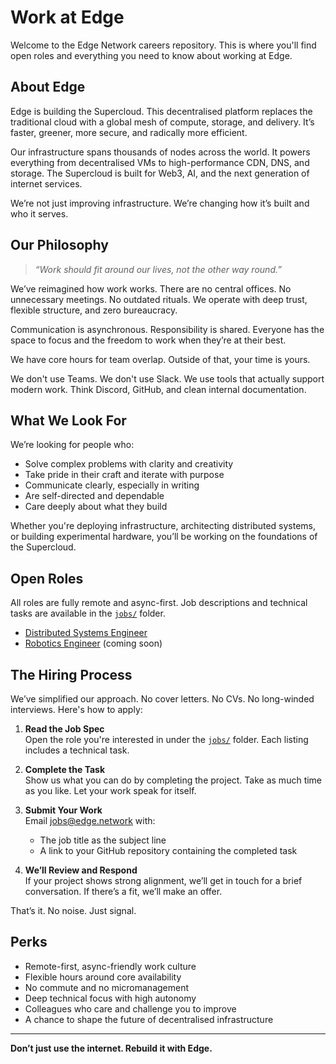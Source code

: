 # Work at Edge

Welcome to the Edge Network careers repository. This is where you'll find open roles and everything you need to know about working at Edge.

## About Edge

Edge is building the Supercloud. This decentralised platform replaces the traditional cloud with a global mesh of compute, storage, and delivery. It’s faster, greener, more secure, and radically more efficient.

Our infrastructure spans thousands of nodes across the world. It powers everything from decentralised VMs to high-performance CDN, DNS, and storage. The Supercloud is built for Web3, AI, and the next generation of internet services.

We’re not just improving infrastructure. We’re changing how it’s built and who it serves.

## Our Philosophy

> _“Work should fit around our lives, not the other way round.”_

We’ve reimagined how work works. There are no central offices. No unnecessary meetings. No outdated rituals. We operate with deep trust, flexible structure, and zero bureaucracy.

Communication is asynchronous. Responsibility is shared. Everyone has the space to focus and the freedom to work when they’re at their best.

We have core hours for team overlap. Outside of that, your time is yours.

We don't use Teams. We don't use Slack. We use tools that actually support modern work. Think Discord, GitHub, and clean internal documentation.

## What We Look For

We’re looking for people who:
- Solve complex problems with clarity and creativity
- Take pride in their craft and iterate with purpose
- Communicate clearly, especially in writing
- Are self-directed and dependable
- Care deeply about what they build

Whether you're deploying infrastructure, architecting distributed systems, or building experimental hardware, you’ll be working on the foundations of the Supercloud.

## Open Roles

All roles are fully remote and async-first. Job descriptions and technical tasks are available in the [`jobs/`](./jobs/) folder.

- [Distributed Systems Engineer](./jobs/distributed-systems-engineer.md)
- [Robotics Engineer](./jobs/robotics-engineer.md) (coming soon)

## The Hiring Process

We’ve simplified our approach. No cover letters. No CVs. No long-winded interviews. Here's how to apply:

1. **Read the Job Spec**  
   Open the role you're interested in under the [`jobs/`](./jobs/) folder. Each listing includes a technical task.

2. **Complete the Task**  
   Show us what you can do by completing the project. Take as much time as you like. Let your work speak for itself.

3. **Submit Your Work**  
   Email [jobs@edge.network](mailto:jobs@edge.network) with:
   - The job title as the subject line
   - A link to your GitHub repository containing the completed task

4. **We’ll Review and Respond**  
   If your project shows strong alignment, we’ll get in touch for a brief conversation. If there’s a fit, we’ll make an offer.

That’s it. No noise. Just signal.

## Perks

- Remote-first, async-friendly work culture
- Flexible hours around core availability
- No commute and no micromanagement
- Deep technical focus with high autonomy
- Colleagues who care and challenge you to improve
- A chance to shape the future of decentralised infrastructure

---

**Don’t just use the internet. Rebuild it with Edge.**
